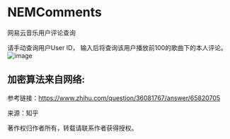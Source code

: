 # NEMComments
网易云音乐用户评论查询

请手动查询用户User ID， 输入后将查询该用户播放前100的歌曲下的本人评论。
![image](https://github.com/MillerDix/NEMComments/blob/master/UserID.png)


## 加密算法来自网络: 

   参考链接：https://www.zhihu.com/question/36081767/answer/65820705 
  
   来源：知乎 
  
   著作权归作者所有，转载请联系作者获得授权。 
  
